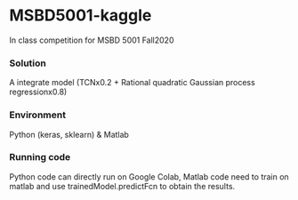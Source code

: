 # MSBD5001-kaggle
In class competition for MSBD 5001 Fall2020

### Solution
A integrate model (TCNx0.2 + Rational quadratic Gaussian process regressionx0.8)

### Environment
Python (keras, sklearn) & Matlab

### Running code
Python code can directly run on Google Colab, Matlab code need to train on matlab and use trainedModel.predictFcn to obtain the results.
